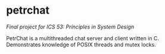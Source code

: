 # petrchat
_Final project for ICS 53:  Principles in System Design_

PetrChat is a multithreaded chat server and client written in C. Demonstrates knowledge of POSIX threads and mutex locks.
